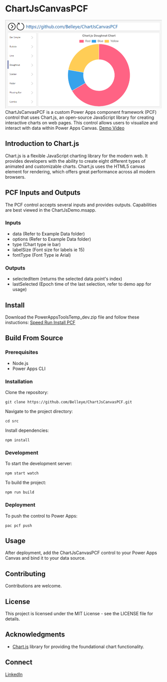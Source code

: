 # ChartJsCanvasPCF
![ChartJsCanvasPCF Screenshot](https://github.com/Belleye/ChartJsCanvasPCF/blob/main/Images/Screenshot%202024-04-09%20115404.png?raw=true)
ChartJsCanvasPCF is a custom Power Apps component framework (PCF) control that uses Chart.js, an open-source JavaScript library for creating interactive charts on web pages. This control allows users to visualize and interact with data within Power Apps Canvas. [Demo Video](https://youtu.be/Dom_B1EDjB4)

## Introduction to Chart.js
Chart.js is a flexible JavaScript charting library for the modern web. It provides developers with the ability to create eight different types of animated and customizable charts. Chart.js uses the HTML5 canvas element for rendering, which offers great performance across all modern browsers.

## PCF Inputs and Outputs
The PCF control accepts several inputs and provides outputs. Capabilities are best viewed in the ChartJsDemo.msapp.
### Inputs

- data (Refer to Example Data folder)
- options (Refer to Example Data folder)
- type (Chart type ie bar)
- labelSize (Font size for labels ie 15)
- fontType (Font Type ie Arial)

### Outputs

- selectedItem (returns the selected data point's index)
- lastSelected (Epoch time of the last selection, refer to demo app for usage)
## Install
Download the PowerAppsToolsTemp_dev.zip file and follow these instuctions:  [Speed Run Install PCF](https://youtu.be/s5nrKmNX5JI)
## Build From Source
### Prerequisites
- Node.js
- Power Apps CLI
### Installation
Clone the repository:
```
git clone https://github.com/Belleye/ChartJsCanvasPCF.git
```
Navigate to the project directory:
```
cd src
```

Install dependencies:
```
npm install
```
### Development
To start the development server:
```
npm start watch
```
To build the project:
```
npm run build
```
### Deployment
To push the control to Power Apps:
```
pac pcf push
```
## Usage
After deployment, add the ChartJsCanvasPCF control to your Power Apps Canvas and bind it to your data source.

## Contributing
Contributions are welcome. 

## License
This project is licensed under the MIT License - see the LICENSE file for details.

## Acknowledgments
- [Chart.js](https://www.chartjs.org/docs/latest/) library for providing the foundational chart functionality.
## Connect 
[LinkedIn](www.linkedin.com/in/stephen-belli-7a9300a5)
